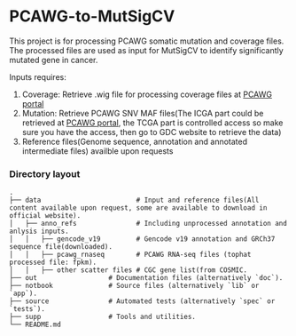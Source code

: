# PCAWG-to-MutSigCV

This project is for processing PCAWG somatic mutation and coverage files. The processed files are used as input for MutSigCV to identify significantly mutated gene in cancer.

Inputs requires:
1. Coverage: Retrieve .wig file for processing coverage files at [PCAWG portal](https://dcc.icgc.org/releases/PCAWG/consensus_snv_indel/wig_files)
2. Mutation: Retrieve PCAWG SNV MAF files(The ICGA part could be retrieved at [PCAWG portal](https://dcc.icgc.org/releases/PCAWG/consensus_snv_indel/), the TCGA part is controlled access so make sure you have the access, then go to GDC website to retrieve the data)
3. Reference files(Genome sequence, annotation and annotated intermediate files) availble upon requests
### Directory layout
    .
    ├── data                        # Input and reference files(All content available upon request, some are available to download in official website).  
    │   ├── anno_refs               # Including unprocessed annotation and anlysis inputs.  
    │   │   ├── gencode_v19         # Gencode v19 annotation and GRCh37 sequence file(downloaded).  
    │   │   ├── pcawg_rnaseq        # PCAWG RNA-seq files (tophat processed file: fpkm).  
    │   │   ├── other scatter files # CGC gene list(from COSMIC.  
    ├── out                  # Documentation files (alternatively `doc`).  
    ├── notbook              # Source files (alternatively `lib` or `app`).  
    ├── source               # Automated tests (alternatively `spec` or `tests`).  
    ├── supp                 # Tools and utilities. 
    └── README.md
